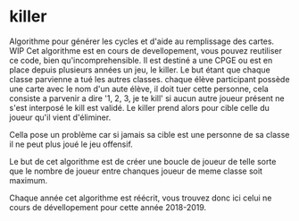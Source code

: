 # killer
Algorithme pour générer les cycles et d'aide au remplissage des cartes. WIP
Cet algorithme est en cours de devellopement, vous pouvez reutiliser ce code, bien qu'incomprehensible.
Il est destiné a une CPGE ou est en place depuis plusieurs années un jeu, le killer.
Le but étant que chaque classe parvienne a tué les autres classes. chaque élève participant possède une carte avec le nom d'un aute élève,
il doit tuer cette personne, cela consiste a parvenir a dire '1, 2, 3, je te kill' si aucun autre joueur présent ne s'est interposé le kill est validé.
Le killer prend alors pour cible celle du joueur qu'il vient d'éliminer.

Cella pose un problème car si jamais sa cible est une personne de sa classe il ne peut plus joué le jeu offensif.

Le but de cet algorithme est de créer une boucle de joueur de telle sorte que le nombre de joueur entre chanques joueur de meme classe soit maximum.

Chaque année cet algorithme est réécrit, vous trouvez donc ici celui ne cours de dévellopement pour cette année 2018-2019.
